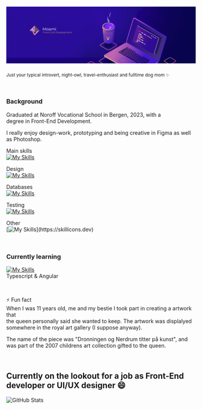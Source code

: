 
![Decoration](./moamighbg.png "Decoration")
<!-- ![binary](./binary_bg.png "Binary") -->  
<sub>Just your typical introvert, night-owl, travel-enthusiast and fulltime dog mom ✨</sub>

</br>

### Background

Graduated at Noroff Vocational School in Bergen, 2023, with a  
degree in Front-End Development.

I really enjoy design-work, prototyping and being creative in Figma as well as Photoshop.  

Main skills  
[![My Skills](https://skillicons.dev/icons?i=html,css,js,react,redux,styledcomponents,vite,webpack,sass,bootstrap,tailwind,wordpress)](https://skillicons.dev)

Design  
[![My Skills](https://skillicons.dev/icons?i=figma,ps)](https://skillicons.dev)


Databases  
[![My Skills](https://skillicons.dev/icons?i=mongodb,mysql)](https://skillicons.dev)

Testing  
[![My Skills](https://skillicons.dev/icons?i=cypress,jest)](https://skillicons.dev)

Other  
[![My Skills](https://skillicons.dev/icons?i=git,netlify,postman,codepen,)](https://skillicons.dev)


</br>

### Currently learning 
[![My Skills](https://skillicons.dev/icons?i=typescript,angular)](https://skillicons.dev)  
Typescript & Angular 

</br>
 

⚡ Fun fact  
When I was 11 years old, me and my bestie I took part in creating a artwork that  
the queen personally said she wanted to keep. The artwork was displalyed  
somewhere in the royal art gallery (I suppose anyway).  

The name of the piece was "Dronningen og Nerdrum titter på kunst", and  
was part of the 2007 childrens art collection gifted to the queen.

</br>

## Currently on the lookout for a job as Front-End developer or UI/UX designer 😄 

![GitHub Stats](https://github-readme-stats.vercel.app/api/top-langs/?username=MoamiStay&theme=tokyonight&show_icons=true&hide_border=true&layout=compact)
